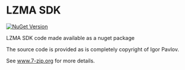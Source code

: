 # LZMA SDK

[![NuGet Version](https://img.shields.io/nuget/v/LZMA-SDK.svg)](https://www.nuget.org/packages/LZMA-SDK/)

LZMA SDK code made available as a nuget package

The source code is provided as is completely copyright of Igor Pavlov.

See www.7-zip.org for more details.
